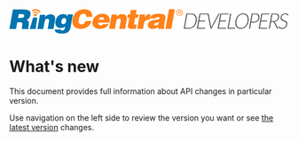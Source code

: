 [![RingCentral](img/ringcentral-developers_1000x89.png)](https://developers.ringcentral.com/)

# What's new

This document provides full information about API changes in particular version.

Use navigation on the left side to review the version you want or see [the latest version](1_0_36.md) changes.
